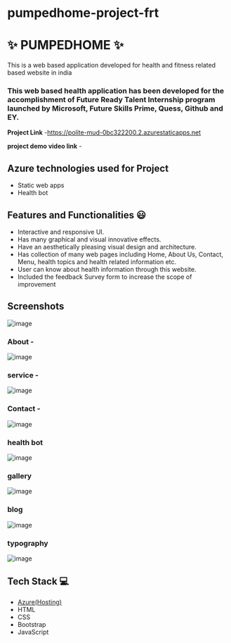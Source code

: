 # pumpedhome-project-frt
# ✨  PUMPEDHOME ✨ 

This is a web based application developed for health and fitness related based website in india

### This web based health application has been developed for the accomplishment of Future Ready Talent Internship program launched by Microsoft, Future Skills Prime, Quess, Github and EY.


**Project Link** -https://polite-mud-0bc322200.2.azurestaticapps.net





**project demo video link** - 

## Azure technologies used for Project

- Static web apps
- Health bot

## Features and Functionalities 😃

- Interactive and responsive UI.
- Has many graphical and visual innovative effects.
- Have an aesthetically pleasing visual design and architecture.
- Has collection of many web pages including Home, About Us, Contact, Menu, health topics and health related information etc.
- User can know about health information through this website.
- Included the feedback Survey form to increase the scope of improvement 

## Screenshots
![image](https://user-images.githubusercontent.com/85917308/201373115-49e24aec-2725-4e65-be97-cb1a2dc6cf61.png)


### About  -



![image](https://user-images.githubusercontent.com/85917308/201373197-7bbcc1b7-5813-4daa-879c-dbf56c19d7d4.png)




### service -



![image](https://user-images.githubusercontent.com/85917308/201373313-1b0663aa-d61f-4861-85dd-f7ca3cb010f9.png)




### Contact  -


![image](https://user-images.githubusercontent.com/85917308/201373381-54e94d06-24a5-4b58-a70b-6d5c80e0849b.png)





### health bot


![image](https://user-images.githubusercontent.com/85917308/201138189-d1714e9d-eb34-4b4c-ada0-a4f464a57b1d.png)


### gallery



![image](https://user-images.githubusercontent.com/85917308/201373957-9dcdea6e-1a21-49a3-94b0-63d39a235bd9.png)






### blog




![image](https://user-images.githubusercontent.com/85917308/201373606-0e2cec22-2cc4-4509-b7a7-354aceb62726.png)

### typography





![image](https://user-images.githubusercontent.com/85917308/201373752-b1dcf06d-3e0d-46e6-9bd3-067287e4b152.png)








## Tech Stack 💻

- [Azure(Hosting)](https://azure.microsoft.com/en-in/features/azure-portal/)
- HTML
- CSS
- Bootstrap
- JavaScript



